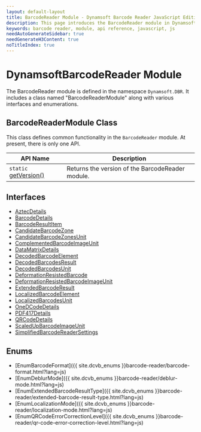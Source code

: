 ```yaml
---
layout: default-layout
title: BarcodeReader Module - Dynamsoft Barcode Reader JavaScript Edition API
description: This page introduces the BarcodeReader module in Dynamsoft Barcode Reader JavaScript Edition.
keywords: barcode reader, module, api reference, javascript, js
needAutoGenerateSidebar: true
needGenerateH3Content: true
noTitleIndex: true
---
```


# DynamsoftBarcodeReader Module

The BarcodeReader module is defined in the namespace `Dynamsoft.DBR`. It includes a class named "BarcodeReaderModule" along with various interfaces and enumerations.

## BarcodeReaderModule Class

This class defines common functionality in the `BarcodeReader` module. At present, there is only one API.

| API Name                                                             | Description                                      |
| -------------------------------------------------------------------- | ------------------------------------------------ |
| `static` [getVersion()](./barcode-reader-module-class.md#getversion) | Returns the version of the BarcodeReader module. |

## Interfaces

* [AztecDetails](./interfaces/aztec-details.md)
* [BarcodeDetails](./interfaces/barcode-details.md)
* [BarcodeResultItem](./interfaces/barcode-result-item.md)
* [CandidateBarcodeZone](./interfaces/candidate-barcode-zone.md)
* [CandidateBarcodeZonesUnit](./interfaces/candidate-barcode-zones-unit.md)
* [ComplementedBarcodeImageUnit](./interfaces/complemented-barcode-image-unit.md)
* [DataMatrixDetails](./interfaces/datamatrix-details.md)
* [DecodedBarcodeElement](./interfaces/decoded-barcode-element.md)
* [DecodedBarcodesResult](./interfaces/decoded-barcodes-result.md)
* [DecodedBarcodesUnit](./interfaces/decoded-barcodes-unit.md)
* [DeformationResistedBarcode](./interfaces/deformation-resisted-barcode.md)
* [DeformationResistedBarcodeImageUnit](./interfaces/deformation-resisted-barcode-image-unit.md)
* [ExtendedBarcodeResult](./interfaces/extended-barcode-result.md)
* [LocalizedBarcodeElement](./interfaces/localized-barcode-element.md)
* [LocalizedBarcodesUnit](./interfaces/localized-barcodes-unit.md)
* [OneDCodeDetails](./interfaces/oned-code-details.md)
* [PDF417Details](./interfaces/pdf417-details.md)
* [QRCodeDetails](./interfaces/qr-code-details.md)
* [ScaledUpBarcodeImageUnit](./interfaces/scaled-up-barcode-image-unit.md)
* [SimplifiedBarcodeReaderSettings](./interfaces/simplified-barcode-reader-settings.md)

## Enums

* [EnumBarcodeFormat]({{ site.dcvb_enums }}barcode-reader/barcode-format.html?lang=js)
* [EnumDeblurMode]({{ site.dcvb_enums }}barcode-reader/deblur-mode.html?lang=js)
* [EnumExtendedBarcodeResultType]({{ site.dcvb_enums }}barcode-reader/extended-barcode-result-type.html?lang=js)
* [EnumLocalizationMode]({{ site.dcvb_enums }}barcode-reader/localization-mode.html?lang=js)
* [EnumQRCodeErrorCorrectionLevel]({{ site.dcvb_enums }}barcode-reader/qr-code-error-correction-level.html?lang=js)
